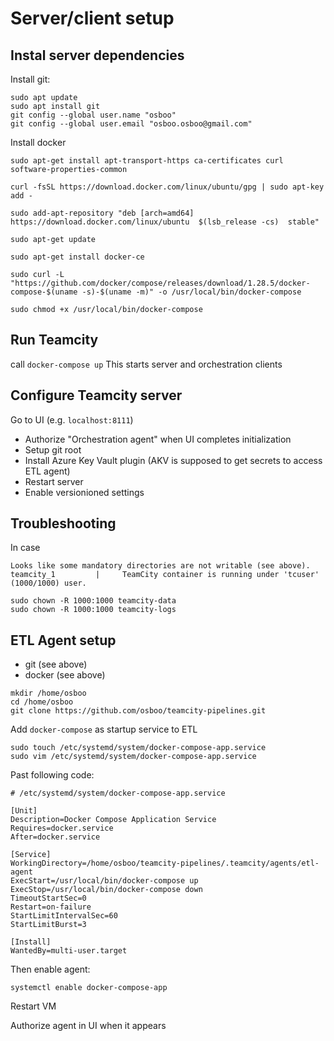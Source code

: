 # Server/client setup
## Instal server dependencies
Install git:
```
sudo apt update
sudo apt install git
git config --global user.name "osboo"
git config --global user.email "osboo.osboo@gmail.com"
```
Install docker
```
sudo apt-get install apt-transport-https ca-certificates curl software-properties-common

curl -fsSL https://download.docker.com/linux/ubuntu/gpg | sudo apt-key add -

sudo add-apt-repository "deb [arch=amd64] https://download.docker.com/linux/ubuntu  $(lsb_release -cs)  stable" 

sudo apt-get update

sudo apt-get install docker-ce

sudo curl -L "https://github.com/docker/compose/releases/download/1.28.5/docker-compose-$(uname -s)-$(uname -m)" -o /usr/local/bin/docker-compose

sudo chmod +x /usr/local/bin/docker-compose
```

## Run Teamcity
call `docker-compose up`
This starts server and orchestration clients

## Configure Teamcity server
Go to UI (e.g. `localhost:8111`)
- Authorize "Orchestration agent" when UI completes initialization
- Setup git root
- Install Azure Key Vault plugin (AKV is supposed to get secrets to access ETL agent)
- Restart server
- Enable versionioned settings 

## Troubleshooting
In case
```
Looks like some mandatory directories are not writable (see above).
teamcity_1         |     TeamCity container is running under 'tcuser' (1000/1000) user.

sudo chown -R 1000:1000 teamcity-data
sudo chown -R 1000:1000 teamcity-logs
```

## ETL Agent setup
- git (see above)
- docker (see above)

```
mkdir /home/osboo
cd /home/osboo
git clone https://github.com/osboo/teamcity-pipelines.git
```

Add `docker-compose` as startup service to ETL
```
sudo touch /etc/systemd/system/docker-compose-app.service
sudo vim /etc/systemd/system/docker-compose-app.service
```
Past following code:
```
# /etc/systemd/system/docker-compose-app.service

[Unit]
Description=Docker Compose Application Service
Requires=docker.service
After=docker.service

[Service]
WorkingDirectory=/home/osboo/teamcity-pipelines/.teamcity/agents/etl-agent
ExecStart=/usr/local/bin/docker-compose up
ExecStop=/usr/local/bin/docker-compose down
TimeoutStartSec=0
Restart=on-failure
StartLimitIntervalSec=60
StartLimitBurst=3

[Install]
WantedBy=multi-user.target
```
Then enable agent:

`systemctl enable docker-compose-app`

Restart VM

Authorize agent in UI when it appears
